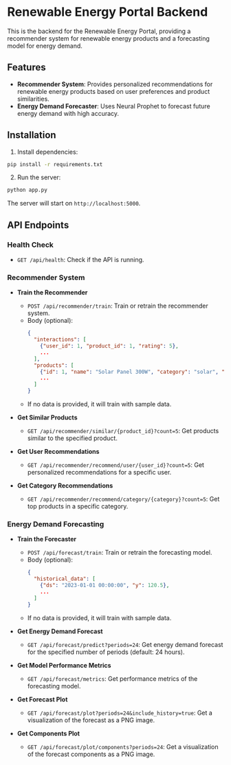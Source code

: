 # Renewable Energy Portal Backend

This is the backend for the Renewable Energy Portal, providing a recommender system for renewable energy products and a forecasting model for energy demand.

## Features

- **Recommender System**: Provides personalized recommendations for renewable energy products based on user preferences and product similarities.
- **Energy Demand Forecaster**: Uses Neural Prophet to forecast future energy demand with high accuracy.

## Installation

1. Install dependencies:
```bash
pip install -r requirements.txt
```

2. Run the server:
```bash
python app.py
```

The server will start on `http://localhost:5000`.

## API Endpoints

### Health Check

- `GET /api/health`: Check if the API is running.

### Recommender System

- **Train the Recommender**
  - `POST /api/recommender/train`: Train or retrain the recommender system.
  - Body (optional):
    ```json
    {
      "interactions": [
        {"user_id": 1, "product_id": 1, "rating": 5},
        ...
      ],
      "products": [
        {"id": 1, "name": "Solar Panel 300W", "category": "solar", "efficiency": 0.22, "price": 250},
        ...
      ]
    }
    ```
  - If no data is provided, it will train with sample data.

- **Get Similar Products**
  - `GET /api/recommender/similar/{product_id}?count=5`: Get products similar to the specified product.
  
- **Get User Recommendations**
  - `GET /api/recommender/recommend/user/{user_id}?count=5`: Get personalized recommendations for a specific user.
  
- **Get Category Recommendations**
  - `GET /api/recommender/recommend/category/{category}?count=5`: Get top products in a specific category.

### Energy Demand Forecasting

- **Train the Forecaster**
  - `POST /api/forecast/train`: Train or retrain the forecasting model.
  - Body (optional):
    ```json
    {
      "historical_data": [
        {"ds": "2023-01-01 00:00:00", "y": 120.5},
        ...
      ]
    }
    ```
  - If no data is provided, it will train with sample data.

- **Get Energy Demand Forecast**
  - `GET /api/forecast/predict?periods=24`: Get energy demand forecast for the specified number of periods (default: 24 hours).
  
- **Get Model Performance Metrics**
  - `GET /api/forecast/metrics`: Get performance metrics of the forecasting model.
  
- **Get Forecast Plot**
  - `GET /api/forecast/plot?periods=24&include_history=true`: Get a visualization of the forecast as a PNG image.
  
- **Get Components Plot**
  - `GET /api/forecast/plot/components?periods=24`: Get a visualization of the forecast components as a PNG image. 